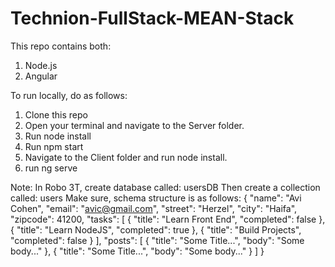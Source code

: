 # Technion-FullStack-MEAN-Stack
This repo contains both:
1.  Node.js
2.  Angular

To run locally, do as follows:
1.  Clone this repo
2.  Open your terminal and navigate to the Server folder.
3.  Run node install
4.  Run npm start
5.  Navigate to the Client folder and run node install.
6.  run ng serve

Note:
In Robo 3T, create database called: usersDB
Then create a collection called: users
Make sure, schema structure is as follows:
{
    "name": "Avi Cohen",
    "email": "avic@gmail.com",
    "street": "Herzel",
    "city": "Haifa",
    "zipcode": 41200,
    "tasks": [
        {
            "title": "Learn Front End",
            "completed": false
        },
        {
            "title": "Learn NodeJS",
            "completed": true
        },
        {
            "title": "Build Projects",
            "completed": false
        }
    ],
    "posts": [
        {
            "title": "Some Title...",
            "body": "Some body..."
        },
        {
            "title": "Some Title...",
            "body": "Some body..."
        }
    ]
}
